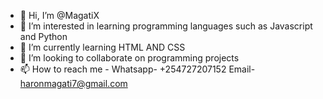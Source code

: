 - 👋 Hi, I’m @MagatiX
- 👀 I’m interested in learning programming languages such as Javascript and Python
- 🌱 I’m currently learning HTML AND CSS
- 💞️ I’m looking to collaborate on programming projects
- 📫 How to reach me - Whatsapp- +254727207152 Email- haronmagati7@gmail.com

<!---
MagatiX/MagatiX is a ✨ special ✨ repository because its `README.md` (this file) appears on your GitHub profile.
You can click the Preview link to take a look at your changes.
--->
